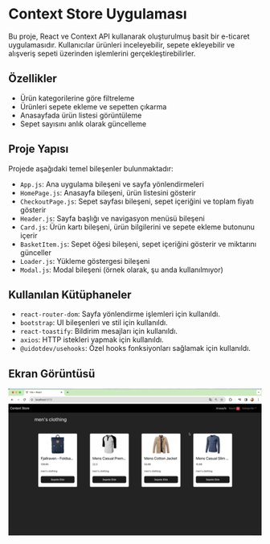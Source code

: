 <h1>Context Store Uygulaması</h1>

Bu proje, React ve Context API kullanarak oluşturulmuş basit bir e-ticaret uygulamasıdır. Kullanıcılar ürünleri inceleyebilir, sepete ekleyebilir ve alışveriş sepeti üzerinden işlemlerini gerçekleştirebilirler.

<h2>Özellikler</h2>

- Ürün kategorilerine göre filtreleme
- Ürünleri sepete ekleme ve sepetten çıkarma
- Anasayfada ürün listesi görüntüleme
- Sepet sayısını anlık olarak güncelleme

<h2>Proje Yapısı</h2>

Projede aşağıdaki temel bileşenler bulunmaktadır:

- `App.js`: Ana uygulama bileşeni ve sayfa yönlendirmeleri
- `HomePage.js`: Anasayfa bileşeni, ürün listesini gösterir
- `CheckoutPage.js`: Sepet sayfası bileşeni, sepet içeriğini ve toplam fiyatı gösterir
- `Header.js`: Sayfa başlığı ve navigasyon menüsü bileşeni
- `Card.js`: Ürün kartı bileşeni, ürün bilgilerini ve sepete ekleme butonunu içerir
- `BasketItem.js`: Sepet öğesi bileşeni, sepet içeriğini gösterir ve miktarını günceller
- `Loader.js`: Yükleme göstergesi bileşeni
- `Modal.js`: Modal bileşeni (örnek olarak, şu anda kullanılmıyor)

<h2>Kullanılan Kütüphaneler</h2>

- `react-router-dom`: Sayfa yönlendirme işlemleri için kullanıldı.
- `bootstrap`: UI bileşenleri ve stil için kullanıldı.
- `react-toastify`: Bildirim mesajları için kullanıldı.
- `axios`: HTTP istekleri yapmak için kullanıldı.
- `@uidotdev/usehooks`: Özel hooks fonksiyonları sağlamak için kullanıldı.

<h2>Ekran Görüntüsü</h2>

![](e_ticaret.gif)
